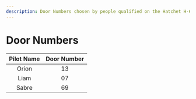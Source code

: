 ```yaml
---
description: Door Numbers chosen by people qualified on the Hatchet H-60
---
```


# Door Numbers

| Pilot Name | Door Number |
| :--------: | :---------: |
|    Orion   |      13     |
|    Liam    |      07     |
|    Sabre   |      69     |
